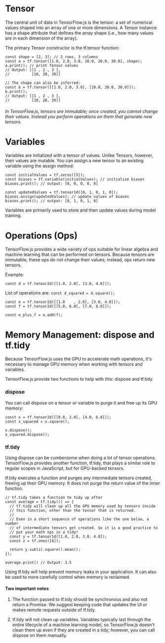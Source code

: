 # Tensor
The central unit of data in TensorFlow.js is the tensor: a set of numerical values shaped into an array of one or more dimensions. A Tensor instance has a shape attribute that defines the array shape (i.e., how many values are in each dimension of the array).

The primary Tensor constructor is the tf.tensor function:

~~~~// 2x3 Tensor
const shape = [2, 3]; // 2 rows, 3 columns
const a = tf.tensor([1.0, 2.0, 3.0, 10.0, 20.0, 30.0], shape);
a.print(); // print Tensor values
// Output: [[1 , 2 , 3 ],
//          [10, 20, 30]]

// The shape can also be inferred:
const b = tf.tensor([[1.0, 2.0, 3.0], [10.0, 20.0, 30.0]]);
b.print();
// Output: [[1 , 2 , 3 ],
//          [10, 20, 30]]
~~~~
###### In TensorFlow.js, tensors are immutable; once created, you cannot change their values. Instead you perform operations on them that generate new tensors.

# Variables
Variables are initialized with a tensor of values. Unlike Tensors, however, their values are mutable. You can assign a new tensor to an existing variable using the assign method:

~~~~
const initialValues = tf.zeros([5]);
const biases = tf.variable(initialValues); // initialize biases
biases.print(); // output: [0, 0, 0, 0, 0]

const updatedValues = tf.tensor1d([0, 1, 0, 1, 0]);
biases.assign(updatedValues); // update values of biases
biases.print(); // output: [0, 1, 0, 1, 0]
~~~~
Variables are primarily used to store and then update values during model training.

# Operations (Ops)
TensorFlow.js provides a wide variety of ops suitable for linear algebra and machine learning that can be performed on tensors. Because tensors are immutable, these ops do not change their values; instead, ops return new tensors.

Example:
~~~~
const d = tf.tensor2d([[1.0, 2.0], [3.0, 4.0]]);
~~~~
List of operations are:
`const d_squared = d.square();`

~~~~
const e = tf.tensor2d([[1.0    , 2.0], [3.0, 4.0]]);
const f = tf.tensor2d([[5.0, 6.0], [7.0, 8.0]]);

const e_plus_f = e.add(f);
~~~~

# Memory Management: dispose and tf.tidy
Because TensorFlow.js uses the GPU to accelerate math operations, it's necessary to manage GPU memory when working with tensors and variables.

TensorFlow.js provide two functions to help with this: dispose and tf.tidy.

### dispose
You can call dispose on a tensor or variable to purge it and free up its GPU memory:

~~~~
const x = tf.tensor2d([[0.0, 2.0], [4.0, 6.0]]);
const x_squared = x.square();

x.dispose();
x_squared.dispose();
~~~~
### tf.tidy
Using dispose can be cumbersome when doing a lot of tensor operations. TensorFlow.js provides another function, tf.tidy, that plays a similar role to regular scopes in JavaScript, but for GPU-backed tensors.

tf.tidy executes a function and purges any intermediate tensors created, freeing up their GPU memory. It does not purge the return value of the inner function.

~~~~
// tf.tidy takes a function to tidy up after
const average = tf.tidy(() => {
  // tf.tidy will clean up all the GPU memory used by tensors inside
  // this function, other than the tensor that is returned.
  //
  // Even in a short sequence of operations like the one below, a number
  // of intermediate tensors get created. So it is a good practice to
  // put your math ops in a tidy!
  const y = tf.tensor1d([1.0, 2.0, 3.0, 4.0]);
  const z = tf.ones([4]);

  return y.sub(z).square().mean();
});

average.print() // Output: 3.5

~~~~
Using tf.tidy will help prevent memory leaks in your application. It can also be used to more carefully control when memory is reclaimed.

#### Two important notes

1) The function passed to tf.tidy should be synchronous and also not return a Promise. We suggest keeping code that updates the UI or makes remote requests outside of tf.tidy.

2) tf.tidy will not clean up variables. Variables typically last through the entire lifecycle of a machine learning model, so TensorFlow.js doesn't clean them up even if they are created in a tidy; however, you can call dispose on them manually.